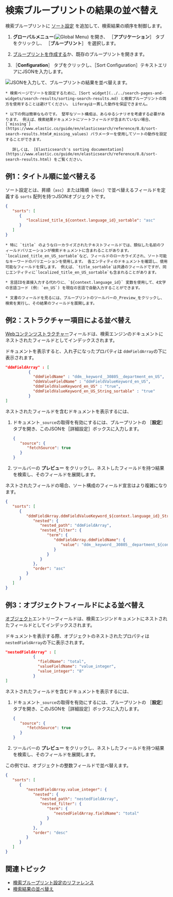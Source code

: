 # 検索ブループリントの結果の並べ替え

検索ブループリントに [ソート設定](./search-blueprints-configuration-reference.md#sort-configuration) を追加して、検索結果の順序を制御します。

1. **グローバルメニュー**(![Global Menu](../../../../images/icon-applications-menu.png)) を開き、 ［**アプリケーション**］ タブをクリックし、 ［**ブループリント**］ を選択します。

1. [ブループリントを作成する](./creating-and-managing-search-blueprints.md)か、既存のブループリントを開きます。

1. ［**Configuration**］ タブをクリックし、［Sort Configuration］テキストエリアにJSONを入力します。

![JSONを入力して、ブループリントの結果を並べ替えます。](./sorting-results-in-a-search-blueprint/images/01.png)

```{important}
* 検索ページでソートを設定するために、[Sort widget](../../search-pages-and-widgets/search-results/sorting-search-results.md) と検索ブループリントの両方を使用することは避けてください。 Liferayは一貫した動作を保証できません。

* 以下の例は簡単なものです。 堅牢なソート構成は、あらゆるシナリオを考慮する必要があります。 例えば、検索結果ドキュメントにソートフィールドが含まれていない場合、 [`missing`](https://www.elastic.co/guide/en/elasticsearch/reference/8.8/sort-search-results.html#_missing_values) パラメーターを使用してソートの動作を設定することができます。

   詳しくは、 [Elasticsearch's sorting documentation](https://www.elastic.co/guide/en/elasticsearch/reference/8.8/sort-search-results.html) をご覧ください。
```

## 例1：タイトル順に並べ替える

ソート設定とは、昇順（`asc`）または降順（`desc`）で並べ替えるフィールドを定義する `sorts` 配列を持つJSONオブジェクトです。

```json
{
   "sorts": [
      {
         "localized_title_${context.language_id}_sortable": "asc"
      }
   ]
}
```

```{tip}
* 特に `title` のようなローカライズされたテキストフィールドでは、類似した名前のフィールドバリエーションが検索ドキュメントに含まれることがあります。 `localized_title_en_US_sortable`など、フィールドのローカライズされ、ソート可能なキーワードのバリエーションを使用します。 各エンティティのドキュメントを確認し、使用可能なフィールドを探します。 例えば、`title_sortable`は共通のフィールドですが、同じエンティティに`localized_title_en_US_sortable`も含まれることがあります。

* 言語IDを直接入力する代わりに、`${context.language_id}` 変数を使用して、4文字の言語コード (例: `en_US`) を現在の言語で自動入力することができます。

* 文書のフィールドを見るには、ブループリントのツールバーの_Preview_をクリックし、検索を実行し、その結果のフィールドを展開します。
```

## 例2：ストラクチャー項目による並べ替え

[Webコンテンツストラクチャー](../../../../content-authoring-and-management/web-content/web-content-structures.md)フィールドは、検索エンジンのドキュメントにネストされたフィールドとしてインデックスされます。

ドキュメントを表示すると、入れ子になったプロパティは `ddmFieldArray`の下に表示されます。

```json
"ddmFieldArray" : [
          {
            "ddmFieldName" : "ddm__keyword__30805__department_en_US",
            "ddmValueFieldName" : "ddmFieldValueKeyword_en_US",
            "ddmFieldValueKeyword_en_US" : "true",
            "ddmFieldValueKeyword_en_US_String_sortable" : "true"
          }
]
```

ネストされたフィールドを含むドキュメントを表示するには、

1. ドキュメント`_source`の取得を有効にするには、ブループリントの ［**設定**］ タブを開き、このJSONを［詳細設定］ボックスに入力します。

    ```json
    {
       "source": {
          "fetchSource": true
       }
    }
    ```

1. ツールバーの **プレビュー** をクリックし、ネストしたフィールドを持つ結果を検索し、そのフィールドを展開します。

ネストされたフィールドの場合、ソート構成のフィールド宣言はより複雑になります。

```json
{
   "sorts": [
      {
         "ddmFieldArray.ddmFieldValueKeyword_${context.language_id}_String_sortable": {
            "nested": {
               "nested_path": "ddmFieldArray",
               "nested_filter": {
                  "term": {
                     "ddmFieldArray.ddmFieldName": {
                        "value": "ddm__keyword__30805__department_${context.language_id}"
                     }
                  }
               }
            },
            "order": "asc"
         }
      }
   ]
}
```

## 例3：オブジェクトフィールドによる並べ替え

[オブジェクト](../../../../building-applications/objects.md)エントリーフィールドは、検索エンジンドキュメントにネストされたフィールドとしてインデックスされます。

ドキュメントを表示する際、オブジェクトのネストされたプロパティは `nestedFieldArray`の下に表示されます。

```json
"nestedFieldArray" : [
            {
              "fieldName": "total",
              "valueFieldName": "value_integer",
              "value_integer": "8"
            }
]
```

ネストされたフィールドを含むドキュメントを表示するには、

1. ドキュメント`_source`の取得を有効にするには、ブループリントの ［**設定**］ タブを開き、このJSONを［詳細設定］ボックスに入力します。

    ```json
    {
       "source": {
          "fetchSource": true
       }
    }
    ```

1. ツールバーの **プレビュー** をクリックし、ネストしたフィールドを持つ結果を検索し、そのフィールドを展開します。

この例では、オブジェクトの整数フィールドで並べ替えます。

```json
{
   "sorts": [
      {
         "nestedFieldArray.value_integer": {
            "nested": {
               "nested_path": "nestedFieldArray",
               "nested_filter": {
                  "term": {
                     "nestedFieldArray.fieldName": "total"
                  }
               }
            },
            "order": "desc"
         }
      }
   ]
}
```

## 関連トピック

* [検索ブループリント設定のリファレンス](search-blueprints-configuration-reference.md)
* [検索結果の並べ替え](../../../search-pages-and-widgets/search-results/sorting-search-results.md)
